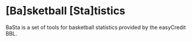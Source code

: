 # [Ba]sketball [Sta]tistics
BaSta is a set of tools for basketball statistics provided by the easyCredit BBL.